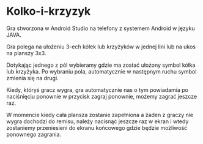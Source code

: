 # Kolko-i-krzyzyk
Gra stworzona w Android Studio na telefony z systemem Android w języku JAVA.

Gra polega na ułożeniu 3-ech kółek lub krzyżyków w jednej lini lub na ukos na planszy 3x3. 

Dotykając jednego z pól wybieramy gdzie ma zostać ułożony symbol kółka lub krzyżyka. Po wybraniu pola, automatycznie w następnym ruchu symbol zmienia się na drugi.

Kiedy, któryś gracz wygra, gra automatycznie nas o tym powiadamia po naciśnięciu ponownie w przycisk zagraj ponownie, możemy zagrać jeszcze raz.

W momencie kiedy cała plansza zostanie zapełniona a żaden z graczy nie wygra dochodzi do remisu, należy nacisnąć jeszcze raz w ekran i wtedy zostaniemy przeniesieni do ekranu końcowego gdzie będzie możliwość ponownego zagrania.

